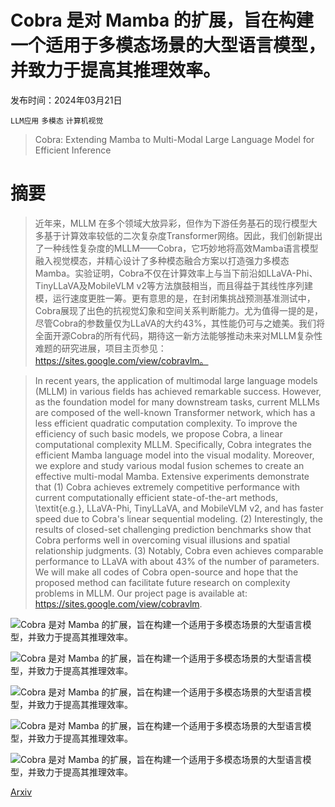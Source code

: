 # Cobra 是对 Mamba 的扩展，旨在构建一个适用于多模态场景的大型语言模型，并致力于提高其推理效率。

发布时间：2024年03月21日

`LLM应用` `多模态` `计算机视觉`

> Cobra: Extending Mamba to Multi-Modal Large Language Model for Efficient Inference

# 摘要

> 近年来，MLLM 在多个领域大放异彩，但作为下游任务基石的现行模型大多基于计算效率较低的二次复杂度Transformer网络。因此，我们创新提出了一种线性复杂度的MLLM——Cobra，它巧妙地将高效Mamba语言模型融入视觉模态，并精心设计了多种模态融合方案以打造强力多模态Mamba。实验证明，Cobra不仅在计算效率上与当下前沿如LLaVA-Phi、TinyLLaVA及MobileVLM v2等方法旗鼓相当，而且得益于其线性序列建模，运行速度更胜一筹。更有意思的是，在封闭集挑战预测基准测试中，Cobra展现了出色的抗视觉幻象和空间关系判断能力。尤为值得一提的是，尽管Cobra的参数量仅为LLaVA的大约43%，其性能仍可与之媲美。我们将全面开源Cobra的所有代码，期待这一新方法能够推动未来对MLLM复杂性难题的研究进展，项目主页参见：https://sites.google.com/view/cobravlm。

> In recent years, the application of multimodal large language models (MLLM) in various fields has achieved remarkable success. However, as the foundation model for many downstream tasks, current MLLMs are composed of the well-known Transformer network, which has a less efficient quadratic computation complexity. To improve the efficiency of such basic models, we propose Cobra, a linear computational complexity MLLM. Specifically, Cobra integrates the efficient Mamba language model into the visual modality. Moreover, we explore and study various modal fusion schemes to create an effective multi-modal Mamba. Extensive experiments demonstrate that (1) Cobra achieves extremely competitive performance with current computationally efficient state-of-the-art methods, \textit{e.g.}, LLaVA-Phi, TinyLLaVA, and MobileVLM v2, and has faster speed due to Cobra's linear sequential modeling. (2) Interestingly, the results of closed-set challenging prediction benchmarks show that Cobra performs well in overcoming visual illusions and spatial relationship judgments. (3) Notably, Cobra even achieves comparable performance to LLaVA with about 43% of the number of parameters. We will make all codes of Cobra open-source and hope that the proposed method can facilitate future research on complexity problems in MLLM. Our project page is available at: https://sites.google.com/view/cobravlm.

![Cobra 是对 Mamba 的扩展，旨在构建一个适用于多模态场景的大型语言模型，并致力于提高其推理效率。](../../../paper_images/2403.14520/x1.png)

![Cobra 是对 Mamba 的扩展，旨在构建一个适用于多模态场景的大型语言模型，并致力于提高其推理效率。](../../../paper_images/2403.14520/x2.png)

![Cobra 是对 Mamba 的扩展，旨在构建一个适用于多模态场景的大型语言模型，并致力于提高其推理效率。](../../../paper_images/2403.14520/x3.png)

![Cobra 是对 Mamba 的扩展，旨在构建一个适用于多模态场景的大型语言模型，并致力于提高其推理效率。](../../../paper_images/2403.14520/x4.png)

![Cobra 是对 Mamba 的扩展，旨在构建一个适用于多模态场景的大型语言模型，并致力于提高其推理效率。](../../../paper_images/2403.14520/x5.png)

[Arxiv](https://arxiv.org/abs/2403.14520)
